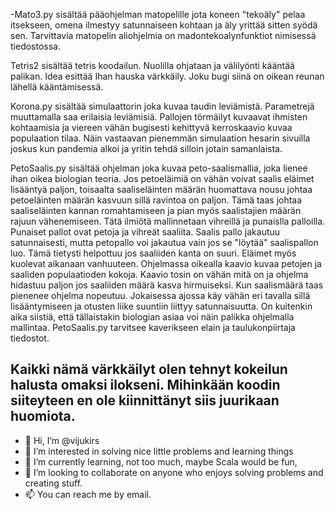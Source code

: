 -Mato3.py sisältää pääohjelman matopelille jota koneen "tekoäly" pelaa itsekseen, omena ilmestyy satunnaiseen kohtaan ja äly yrittää sitten syödä sen. Tarvittavia matopelin aliohjelmia on madontekoalynfunktiot nimisessä tiedostossa.

Tetris2 sisältää tetris koodailun. Nuolilla ohjataan ja välilyönti kääntää palikan. Idea esittää  Ihan hauska värkkäily. Joku bugi siinä on oikean reunan lähellä kääntämisessä.

Korona.py sisältää simulaattorin joka kuvaa taudin leviämistä. Parametrejä muuttamalla saa erilaisia leviämisiä. Pallojen törmäilyt kuvaavat ihmisten kohtaamisia ja viereen vähän bugisesti kehittyvä kerroskaavio kuvaa populaation tilaa. Näin vastaavan pienemmän simulaation hesarin sivuilla joskus kun pandemia alkoi ja yritin tehdä silloin jotain samanlaista.

PetoSaalis.py sisältää ohjelman joka kuvaa peto-saalismallia, joka lienee ihan oikea biologian teoria. Jos petoeläimiä on vähän voivat saalis eläimet lisääntyä paljon, toisaalta saaliseläinten määrän huomattava nousu johtaa petoeläinten määrän kasvuun sillä ravintoa on paljon. Tämä taas johtaa saaliseläinten kannan romahtamiseen ja pian myös saalistajien määrän rajuun vähenemiseen. Tätä ilmiötä mallinnetaan vihreillä ja punaislla palloilla. Punaiset pallot ovat petoja ja vihreät saaliita. Saalis pallo jakautuu satunnaisesti, mutta petopallo voi jakautua vain jos se "löytää" saalispallon luo. Tämä tietysti helpottuu jos saaliiden kanta on suuri. Eläimet myös kuolevat aikanaan vanhuuteen. Ohjelmassa oikealla kaavio kuvaa petojen ja saaliden populaatioden kokoja. Kaavio tosin on vähän mitä on ja ohjelma hidastuu paljon jos saaliiden määrä kasva hirmuiseksi. Kun saalismäärä taas pienenee ohjelma nopeutuu. Jokaisessa ajossa käy vähän eri tavalla sillä lisääntymiseen ja otusten liike suuntiin liittyy satunnaisuutta. On kuitenkin aika siistiä, että tällaistakin biologian asiaa voi näin palikka ohjelmalla mallintaa.
PetoSaalis.py tarvitsee kaverikseen elain ja taulukonpiirtaja tiedostot.


Kaikki nämä värkkäilyt olen tehnyt kokeilun halusta omaksi ilokseni. Mihinkään koodin siiteyteen en ole kiinnittänyt siis juurikaan huomiota.
- 
-   👋 Hi, I’m @vijukirs
- 👀 I’m interested in solving nice little problems and learning things
- 🌱 I’m currently learning, not too much, maybe Scala would be fun,
- 💞️ I’m looking to collaborate on anyone who enjoys solving problems and creating stuff.
- 📫 You can reach me by email.

<!---
vijukirs/vijukirs is a ✨ special ✨ repository because its `README.md` (this file) appears on your GitHub profile.
You can click the Preview link to take a look at your changes.
--->
